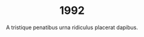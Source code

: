 ---
published: false
layout: "post"
title: "1992"
timeline: "false"
teaserText: "Penatibus nec lorem montes adipiscing porttitor augue quis pulvinar velit et? Penatibus nec lorem montes adipiscing porttitor augue quis pulvinar velit et?"
subtitle: "A tristique penatibus urna ridiculus placerat dapibus."
video: "http://player.vimeo.com/video/63683408"
teaserImg: "1992-teaser.jpg"
featureImg: "1992-feature.jpg"

statistics:
- stat: "9,563"
  desc: "calls to AIDS Vanocuver's Helpline."

- stat: "327"
  desc: "Reported New AIDS Cases in BC"
  link: "http://www.bccdc.ca/NR/rdonlyres/54BFF7F2-E283-4E72-BF2A-73EC2813F0D1/0/HIV_Annual_Report_2011_20111011.pdf"
  type: "pdf"

- stat: "3.3"
  desc: "million worldwide AIDS deaths."
  link: "http://surviveaplague.com/"
  type: "webpage"

global:
- item: "FDA introduces 10 min. test that detects HIV-1."
  link: "http://aids.gov/hiv-aids-basics/hiv-aids-101/aids-timeline/"
  type: "webpage"

- item: "International Community for Women Living with HIV/AIDS founded."
  link: "http://www.icw.org/"
  type: "webpage"

- item: "The 8th International AIDS Conference scheduled to be held in Boston moved to Amsterdam, due to U.S. entry restrictions on people living with HIV/AIDS."
  link: "http://www.iasociety.org/Default.aspx?pageId=694"
  type: "webpage"

national:
- item: "Canadian HIV/AIDS Legal Network established."
  link: "http://www.projectremember.ca/TimeLine.aspx"
  type: "webpage"

- item: "The establishment of the CTN’s Postdoctoral Fellowship Program."
  link: "http://www.cihr-irsc.gc.ca/e/193.html"
  type: "webpage"

- item: "CAS and its partners launch AIDS Treatment Information System."
  link: "http://www.cdnaids.ca/canadianaidssocietymilestones"
  type: "webpage"

year:
- item: "First website is launched."
  link: "http://www.cbc.ca/news/technology/story/2013/04/30/tech-first-website-cern-w3.html"
  type: "webpage"

- item: "Riots  in LA after police officers  let off for the  beating of Rodney King."
  link: "http://www.youtube.com/watch?v=tWhYmb1sANM"
  type: "video"

- item: "Bill Clinton wins US presdiential election."
  link: "https://www.youtube.com/watch?v=z0BOJmDYPOU"
  type: "video"

local:
- item: "Dr. Peter Jepson-Young passes away shortly after establishing the Dr. Peter AIDS Foundation."
  link: "http://www.drpeter.org/"
  type: "webpage"

- item: "BC Centre for Excellence in HIV/AIDS begins operations at St.Paul's, mandate to treat, research and educate."
  link: "http://cfenet.ubc.ca/"
  type: "webpage"

- item: "PARC AV and Vancouver PWAs Society join under one umbrella society Pacific AIDS Resource Centre."

- item: "Prison Outreach program established at PWA Society."
  link: "http://www.positivelivingbc.org/"
  type: "webpage"
---